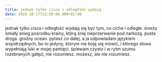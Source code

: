 ```yaml
---
title: jednak tylko cisza i odległość wydają
date: 2016-10-17T22:50:00.000+02:00
---
```

jednak tylko cisza i odległość wydają się być tym, co ciche i odległe. śnieży śmiały śnieg pośrodku krainy, którą śnię nieprzerwanie pod narkozą. pusta droga. groźny ocean. pytasz co dalej, a ja odpowiadam językiem współrzędnych, bo to jedyny, którym nie boję się mówić, i którego słowa wypełniają luki w mojej pamięci. śpiewam czysto i w rytm szumu rozebranych gałęzi, nie rozumiesz. możesz, ale nie rozumiesz.
